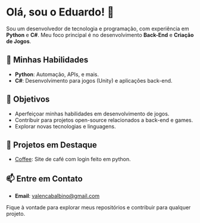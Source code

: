 # Olá, sou o Eduardo! 👋

Sou um desenvolvedor de tecnologia e programação, com experiência em **Python** e **C#**. Meu foco principal é no desenvolvimento **Back-End** e **Criação de Jogos**.

## 🚀 Minhas Habilidades

- **Python**: Automação, APIs, e mais.
- **C#**: Desenvolvimento para jogos (Unity) e aplicações back-end.

## 🎯 Objetivos

- Aperfeiçoar minhas habilidades em desenvolvimento de jogos.
- Contribuir para projetos open-source relacionados a back-end e games.
- Explorar novas tecnologias e linguagens.

## 🌟 Projetos em Destaque

- [Coffee](#): Site de café com login feito em python.

## 📫 Entre em Contato

- **Email**: [valencabalbino@gmail.com](valencabalbino@gmail.com)

Fique à vontade para explorar meus repositórios e contribuir para qualquer projeto.
